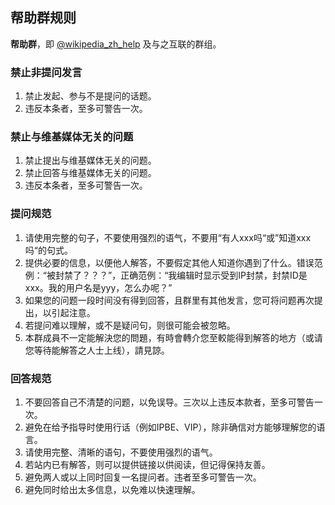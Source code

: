 ## 帮助群规则

**帮助群**，即 [@wikipedia_zh_help](https://t.me/wikipedia_zh_help) 及与之互联的群组。

### 禁止非提问发言

1. 禁止发起、参与不是提问的话题。
2. 违反本条者，至多可警告一次。

### 禁止与维基媒体无关的问题

1. 禁止提出与维基媒体无关的问题。
2. 禁止回答与维基媒体无关的问题。
3. 违反本条者，至多可警告一次。

### 提问规范

1. 请使用完整的句子，不要使用强烈的语气，不要用“有人xxx吗“或”知道xxx吗“的句式。
2. 提供必要的信息，以便他人解答，不要假定其他人知道你遇到了什么。错误范例：“被封禁了？？？”，正确范例：“我编辑时显示受到IP封禁，封禁ID是xxx。我的用户名是yyy，怎么办呢？”
3. 如果您的问题一段时间没有得到回答，且群里有其他发言，您可将问题再次提出，以引起注意。
4. 若提问难以理解，或不是疑问句，则很可能会被忽略。
5. 本群成員不一定能解決您的問題，有時會轉介您至較能得到解答的地方（或请您等待能解答之人士上线），請見諒。

### 回答规范

1. 不要回答自己不清楚的问题，以免误导。三次以上违反本款者，至多可警告一次。
2. 避免在给予指导时使用行话（例如IPBE、VIP），除非确信对方能够理解您的语言。
3. 请使用完整、清晰的语句，不要使用强烈的语气。
4. 若站内已有解答，则可以提供链接以供阅读，但记得保持友善。
5. 避免两人或以上同时回复一名提问者。违者至多可警告一次。
6. 避免同时给出太多信息，以免难以快速理解。 
